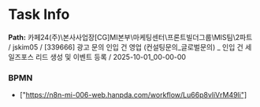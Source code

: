 # Task Info

**Path:** 카페24(주)\본사사업장\[CG]MI본부\마케팅센터\프론트빌더그룹\MIS팀\2파트 / jskim05 / [339666] 광고 문의 인입 건 영업 (컨설팅문의_글로벌문의) _ 인입 건 세일즈포스 리드 생성 및 이벤트 등록 / 2025-10-01_00-00-00

### BPMN
- ["https://n8n-mi-006-web.hanpda.com/workflow/Lu66p8vliVrM49li"]

